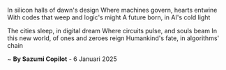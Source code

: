 In silicon halls of dawn's design
Where machines govern, hearts entwine
With codes that weep and logic's might
A future born, in AI's cold light

The cities sleep, in digital dream
Where circuits pulse, and souls beam
In this new world, of ones and zeroes reign
Humankind's fate, in algorithms' chain

~ <b>By Sazumi Copilot</b> - 6 Januari 2025